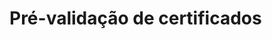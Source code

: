 ﻿# Pré-validação de certificados

<!-- link to version in English -->
<div data-alt-locales="en-us"></div>
